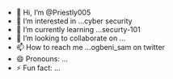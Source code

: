 - 👋 Hi, I’m @Priestly005
- 👀 I’m interested in ...cyber security
- 🌱 I’m currently learning ...securty-101
- 💞️ I’m looking to collaborate on ...
- 📫 How to reach me ...ogbeni_sam on twitter
- 😄 Pronouns: ...
- ⚡ Fun fact: ...

<!---
Priestly005/Priestly005 is a ✨ special ✨ repository because its `README.md` (this file) appears on your GitHub profile.
You can click the Preview link to take a look at your changes.
--->
